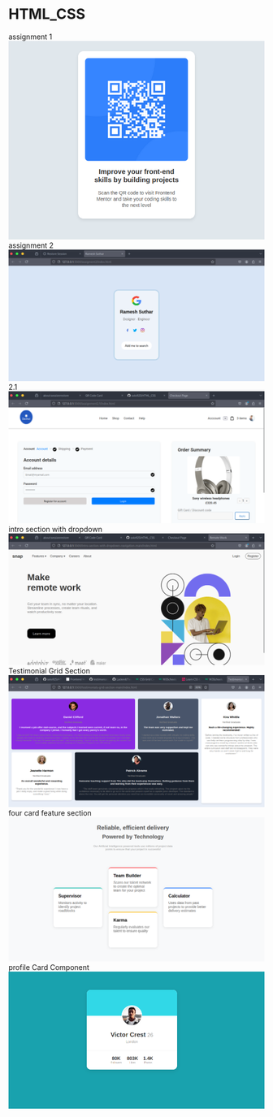 # HTML_CSS

assignment 1
![alt text](image.png)
assignment 2
![alt text](image-4.png)
2.1
![alt text](image-1.png)
intro section with dropdown
![alt text](image-2.png)
Testimonial Grid Section
![alt text](image-3.png)
four card feature section
![alt text](image-5.png)
profile Card Component
![alt text](image-6.png)
